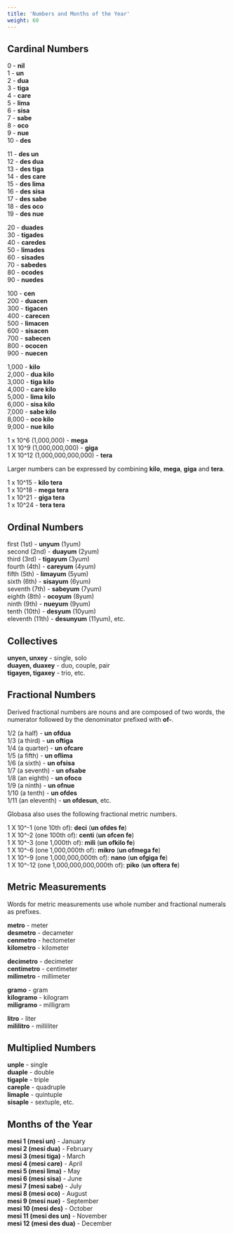 ```yaml
---
title: 'Numbers and Months of the Year'
weight: 60
---
```


## Cardinal Numbers

0 - **nil**  
1 - **un**  
2 - **dua**  
3 - **tiga**  
4 - **care**  
5 - **lima**  
6 - **sisa**  
7 - **sabe**  
8 - **oco**  
9 - **nue**  
10 - **des**

11 - **des un**  
12 - **des dua**  
13 - **des tiga**  
14 - **des care**  
15 - **des lima**  
16 - **des sisa**  
17 - **des sabe**  
18 - **des oco**  
19 - **des nue**
 
20 - **duades**  
30 - **tigades**  
40 - **caredes**  
50 - **limades**  
60 - **sisades**  
70 - **sabedes**  
80 - **ocodes**  
90 - **nuedes**

100 - **cen**  
200 - **duacen**  
300 - **tigacen**  
400 - **carecen**  
500 - **limacen**  
600 - **sisacen**  
700 - **sabecen**  
800 - **ococen**  
900 - **nuecen**

1,000 - **kilo**  
2,000 - **dua kilo**  
3,000 - **tiga kilo**  
4,000 - **care kilo**  
5,000 - **lima kilo**  
6,000 - **sisa kilo**  
7,000 - **sabe kilo**  
8,000 - **oco kilo**  
9,000 - **nue kilo**

1 x 10^6 (1,000,000) - **mega**  
1 X 10^9 (1,000,000,000) - **giga**   
1 X 10^12 (1,000,000,000,000) - **tera**  

Larger numbers can be expressed by combining **kilo**, **mega**, **giga** and **tera**.

1 x 10^15 - **kilo tera**    
1 x 10^18 - **mega tera**  
1 x 10^21 - **giga tera**  
1 x 10^24 - **tera tera**  

## Ordinal Numbers

first (1st) - **unyum** (1yum)  
second (2nd) - **duayum** (2yum)  
third (3rd) - **tigayum** (3yum)  
fourth (4th) - **careyum** (4yum)  
fifth (5th) - **limayum** (5yum)  
sixth (6th) - **sisayum** (6yum)  
seventh (7th) - **sabeyum** (7yum)  
eighth (8th) - **ocoyum** (8yum)  
ninth (9th) - **nueyum** (9yum)  
tenth (10th) - **desyum** (10yum)  
eleventh (11th) - **desunyum** (11yum), etc.

## Collectives

**unyen, unxey** - single, solo  
**duayen, duaxey** - duo, couple, pair  
**tigayen, tigaxey** - trio, etc.

## Fractional Numbers

Derived fractional numbers are nouns and are composed of two words, the numerator followed by the denominator prefixed with **of-**.

1/2 (a half) - **un ofdua**  
1/3 (a third) - **un oftiga**  
1/4 (a quarter) - **un ofcare**  
1/5 (a fifth) - **un oflima**  
1/6 (a sixth) - **un ofsisa**  
1/7 (a seventh) - **un ofsabe**  
1/8 (an eighth) - **un ofoco**  
1/9 (a ninth) - **un ofnue**  
1/10 (a tenth) - **un ofdes**  
1/11 (an eleventh) - **un ofdesun**, etc.

Globasa also uses the following fractional metric numbers. 

1 X 10^-1 (one 10th of): **deci** (**un ofdes fe**)   
1 X 10^-2 (one 100th of): **centi** (**un ofcen fe**)    
1 X 10^-3 (one 1,000th of): **mili** (**un ofkilo fe**)    
1 X 10^-6 (one 1,000,000th of): **mikro** (**un ofmega fe**)  
1 X 10^-9 (one 1,000,000,000th of): **nano** (**un ofgiga fe**)  
1 X 10^-12 (one 1,000,000,000,000th of): **piko** (**un oftera fe**)

## Metric Measurements

Words for metric measurements use whole number and fractional numerals as prefixes.

**metro** - meter  
**desmetro** - decameter    
**cenmetro** - hectometer    
**kilometro** - kilometer  

**decimetro** - decimeter    
**centimetro** - centimeter    
**milimetro** - millimeter   

**gramo** - gram  
**kilogramo** - kilogram    
**miligramo** - milligram  

**litro** - liter  
**mililitro** - milliliter  

## Multiplied Numbers

**unple** - single  
**duaple** - double  
**tigaple** - triple  
**careple** - quadruple  
**limaple** - quintuple  
**sisaple** - sextuple, etc.

## Months of the Year

**mesi 1 (mesi un)** - January  
**mesi 2 (mesi dua)** - February  
**mesi 3 (mesi tiga)** - March  
**mesi 4 (mesi care)** - April  
**mesi 5 (mesi lima)** - May  
**mesi 6 (mesi sisa)** - June  
**mesi 7 (mesi sabe)** - July  
**mesi 8 (mesi oco)** - August  
**mesi 9 (mesi nue)** - September  
**mesi 10 (mesi des)** - October  
**mesi 11 (mesi des un)** - November  
**mesi 12 (mesi des dua)** - December
